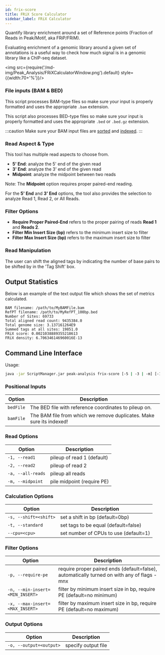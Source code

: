 ```yaml
---
id: frix-score
title: FRiX Score Calculator
sidebar_label: FRiX Calculator
---
```


<!-- ![frix](/icons/Peak_Analysis/FRiXCalculator_square.svg) -->

Quantify library enrichment around a set of Reference points (Fraction of Reads in Peak/Motif, aka FRiP/FRiM).

Evaluating enrichment of a genomic library around a given set of annotations is a useful way to check how much signal is in a genomic library like a ChIP-seq dataset.

<img src={require('/md-img/Peak_Analysis/FRiXCalculatorWindow.png').default} style={{width:70+'%'}}/>

### File inputs (BAM & BED)
This script processes BAM-type files so make sure your input is properly formatted and uses the appropriate `.bam` extension.

This script also processes BED-type files so make sure your input is properly formatted and uses the appropriate `.bed` or `.bed.gz` extension.

:::caution
Make sure your BAM input files are [sorted][sort-bam] and [indexed][bam-indexer].
:::

### Read Aspect & Type

This tool has multiple read aspects to choose from.
* **5' End**: analyze the 5' end of the given read
* **3' End**: analyze the 3' end of the given read
* **Midpoint**: analyze the midpoint between two reads

Note: The **Midpoint** option requires proper paired-end reading.

For the **5' End** and **3' End** options, the tool also provides the selection to analyze Read 1, Read 2, or All Reads.

### Filter Options

* **Require Proper Paired-End** refers to the proper pairing of reads **Read 1** and **Reads 2**.
* **Filter Min Insert Size (bp)** refers to the minimum insert size to filter
* **Filter Max Insert Size (bp)** refers to the maximum insert size to filter

### Read Manipulation

The user can shift the aligned tags by indicating the number of base pairs to be shifted by in the 'Tag Shift' box.


## Output Statistics

Below is an example of the text output file which shows the set of metrics calculated.

```
BAM filename: /path/to/MyBAMFile.bam
RefPT filename: /path/to/MyRefPT_100bp.bed
Number of Sites: 69733
Total aligned read count: 9435384.0
Total genome size: 3.137161264E9
Summed tags at all sites: 19851.0
FRiX score: 0.0021038889355218613
FRiX density: 6.706346146960016E-13
```


## Command Line Interface

Usage:
```bash
java -jar ScriptManager.jar peak-analysis frix-score [-5 | -3 | -m] [-1 | -2 | -a | -m] [-dhptVz] [--cpu=<cpu>] [-n=<MIN_INSERT>][-s=<shift>] [-x=<MAX_INSERT>] [-o=<output>] <bedFile> <bamFile>
```


### Positional Inputs

| Option | Description |
| ------ | ----------- |
| `bedFile` | The BED file with reference coordinates to pileup on. |
| `bamFile` | The BAM file from which we remove duplicates. Make sure its indexed! |


### Read Options

| Option | Description |
| ------ | ----------- |
| `-1, --read1` | pileup of read 1 (default) |
| `-2, --read2` | pileup of read 2 |
| `-a, --all-reads` | pileup all reads |
| `-m, --midpoint` | pile midpoint (require PE) |


### Calculation Options

| Option | Description |
| ------ | ----------- |
| `-s, --shift=<shift>` | set a shift in bp (default=0bp) |
| `-t, --standard` | set tags to be equal (default=false) |
| `--cpu=<cpu>` | set number of CPUs to use (default=1) |


### Filter Options

| Option | Description |
| ------ | ----------- |
| `-p, --require-pe` | require proper paired ends (default=false), automatically turned on with any of flags -mnx |
| `-n, --min-insert=<MIN_INSERT>` | filter by minimum insert size in bp, require PE (default=no minimum) |
| `-x, --max-insert=<MAX_INSERT>` | filter by maximum insert size in bp, require PE (default=no maximum) |

### Output Options
| Option | Description |
| ------ | ----------- |
| `-o, --output=<output>` | specify output file |


[file-format]:/docs/References/file-formats
[sort-bam]:/docs/Tools/bam-manipulation/sort-bam
[bam-indexer]:/docs/Tools/bam-manipulation/bam-indexer
